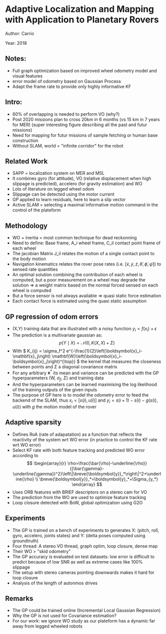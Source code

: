 # Adaptive Localization and Mapping with Application to Planetary Rovers

Author: Carrio

Year: 2018

Notes:
---
* Full graph optimization based on improved wheel odometry model and visual features
* error model of odometry based on Gaussian Process 
* Adapt the frame rate to provide only highly informative KF

## Intro:
* 60% of overlapping is needed to perform VO (why?)
* Post 2020 missions plan to cross 20km in 6 months (vs 15 km in 7 years for MER) (super interesting figure describing all the past and futur missions)
* Need for mapping for futur missions of sample fetching or human base construction
* Without SLAM, world = "infinite corridor" for the robot

## Related Work
* SAPP = localization system on MER and MSL
* It combines gyro (for attitude), VO (relative displacement when high slippage is predicted), accelero (for gravity estimation) and WO
* Lots of literature on legged wheel odom
* Slippage can be detected using the motor current 
* GP applied to learn residuals, here to learn a slip vector
* Active SLAM = selecting a maximal informative motion command in the control of the plateform

## Methodology
* WO + inertia = most common technique for dead reckonning 
* Need to define: Base frame, A_i wheel frame, C_il contact point frame of each wheel
* The jacobian Matrix J_il relates the motion of a single contact point to the body motion
* Navigation kinematics relates the rover pose rates (i.e. $[\dot{x}, \dot{y}, \dot{z}, \dot{\theta}, \dot{\phi}, \dot{\psi}]$) to sensed rate quantities
* An optimal solution combining the contribution of each wheel is computed, but a poor measurement on a wheel may degrade the solution => a weight matrix based on the normal forced sensed on each wheel is computed
* But a force sensor is not always available => quasi static force estimation
* Each contact force is estimated using the quasi static assumption 

## GP regression of odom errors
* (X,Y) training data that are illustrated with a noisy function $y_i = f(x_i) + \epsilon$
* The prediction is a multivariate gaussian as:
$$
p(Y \mid X)=\mathcal{N}(0, K(X, X)+\Sigma)
$$
* With $ K_{ij} = \sigma_f^2 e^{-\frac{1}{2}\left(\boldsymbol{x}_i-\mathbf{x}_j\right) \mathbf{W}\left(\boldsymbol{x}_i-\boldsymbol{x}_j\right)^{\top}} $ the kernel that measures the closeness between points and $\Sigma$ a diagonal covariance matrix
* For any arbitrary $\boldsymbol{x}^*$ its mean and variance can be predicted with the GP hyperparameters (W, $\sigma_f$, $\Sigma$) and training data
* And the hyperparameters can be learned maximising the log likelihood of the training outputs of the given inputs
* The purpose of GP here is to model the odometry error to feed the backend of the SLAM, thus $x_i = [s(i), u(i)]$ and $y_i = s(i+1) - s(i) - g(s(i), u(i))$ with $g$ the motion model of the rover

## Adaptive sparsity
* Defines RoA (rate of adapatation) as a function that reflects the reactivity of the system wrt WO error (in practice to control the KF rate wrt WO error)
* Select KF rate with both feature tracking and predicted WO error according to
$$
\begin{array}{r}
\rho=\frac{\bar{\rho}-\underline{\rho}}{(\bar{\gamma}-\underline{\gamma})^2}\left\|\breve{\boldsymbol{y}}_*\right\|^2+\underline{\rho} \\
\breve{\boldsymbol{y}}_*=\boldsymbol{y}_*+\Sigma_{y_*}
\end{array}
$$
* Uses ORB features with BRIEF descriptors on a stereo cam for VO
* The prediction from the WO are used to optimize feature tracking
* Loop closure detected with BoW, global optimization using G2O

## Experiments
* The GP is trained on a bench of experiments to generates X: (pitch, roll, gyro, accelero, joints states) and Y: (delta poses computed using groundtruth)
* Four thread: A stereo VO thread, graph optim, loop closure, dense map
* Their WO > "skid odometry"
* The GP accuracy is evaluated on test datasets: low error is difficult to predict because of low SNR as well as extreme cases like 100% slippage
* The setup with stereo cameras pointing downwards makes it hard for loop closure
* Analysis of the length of autonmos drives

## Remarks
* The GP could be trained online (Incremental Local Gaussian
Regression)
* Why the GP is not used for Covariance estimation?
* For our work: we ignore WO study as our plateform has a dynamic far away from legged wheeled robots
 
